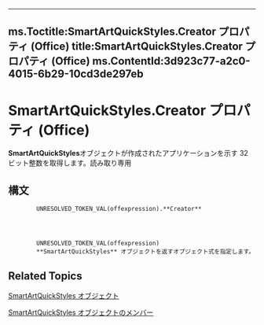 

---
ms.Toctitle:SmartArtQuickStyles.Creator プロパティ (Office)
title:SmartArtQuickStyles.Creator プロパティ (Office)
ms.ContentId:3d923c77-a2c0-4015-6b29-10cd3de297eb
---
# SmartArtQuickStyles.Creator プロパティ (Office)




**SmartArtQuickStyles**オブジェクトが作成されたアプリケーションを示す 32 ビット整数を取得します。読み取り専用

## 構文

            UNRESOLVED_TOKEN_VAL(offexpression).**Creator**




            UNRESOLVED_TOKEN_VAL(offexpression)
            **SmartArtQuickStyles** オブジェクトを返すオブジェクト式を指定します。



## Related Topics

[SmartArtQuickStyles オブジェクト](d488ac12-160b-c518-2b56-cc0a3a45c6b7.md)

[SmartArtQuickStyles オブジェクトのメンバー](ba7c9174-4f17-c144-f115-3b46991bc74c.md)




